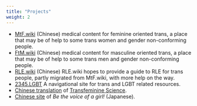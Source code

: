 ```yaml
---
title: "Projects"
weight: 2
---
```


- [MtF.wiki](https://MtF.wiki) (Chinese) medical content for feminine oriented trans, a place that may be of help to some trans women and gender non-conforming people.
- [FtM.wiki](https://FtM.wiki) (Chinese) medical content for masculine oriented trans, a place that may be of help to some trans men and gender non-conforming people.
- [RLE.wiki](https://RLE.wiki) (Chinese) RLE.wiki hopes to provide a guide to RLE for trans people, partly migrated from MtF.wiki, with more help on the way.
- [2345.LGBT](https://2345.LGBT) A navigational site for trans and LGBT related resources.
- [Chinese translation](https://tfsci.mtf.wiki) of [Transfeminine Science](https://transfemscience.org/).
- [Chinese site](https://jyosei-guide.mtf.wiki) of _Be the voice of a girl!_ (Japanese).
